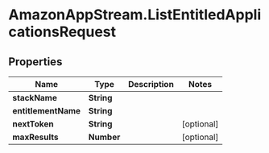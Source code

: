 # AmazonAppStream.ListEntitledApplicationsRequest

## Properties

Name | Type | Description | Notes
------------ | ------------- | ------------- | -------------
**stackName** | **String** |  | 
**entitlementName** | **String** |  | 
**nextToken** | **String** |  | [optional] 
**maxResults** | **Number** |  | [optional] 


